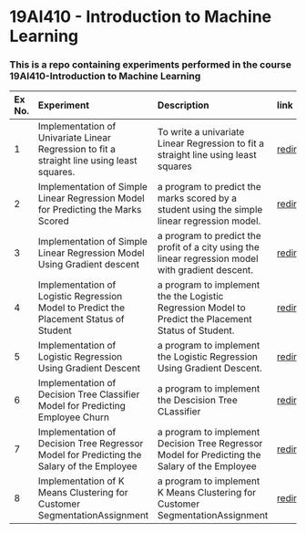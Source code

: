 # 19AI410 - Introduction to Machine Learning
### This is a repo containing experiments performed in the course 19AI410-Introduction to Machine Learning 



| Ex No.        | Experiment         | Description    | link
| :------------- | :---------- | :---------- | :-------
| 1 | Implementation of Univariate Linear Regression to fit a straight line using least squares.  | To write a  univariate Linear Regression to fit a straight line using least squares | [redirect](https://github.com/JaivigneshJv/19AI410-Introduction-To-Machine-Learning/tree/main/Ex%2001%20-%20Implementation%20of%20Univariate%20Linear%20Regression%20to%20fit%20a%20straight%20line%20using%20least%20squares).
| 2 | Implementation of Simple Linear Regression Model for Predicting the Marks Scored | a program to predict the marks scored by a student using the simple linear regression model. | [redirect](https://github.com/JaivigneshJv/19AI410-Introduction-To-Machine-Learning/tree/main/Ex%2002%20-%20Implementation%20of%20Simple%20Linear%20Regression%20Model%20for%20Predicting%20the%20Marks%20Scored).
| 3 | Implementation of Simple Linear Regression Model Using Gradient descent | a program to predict the profit of a city using the linear regression model with gradient descent. | [redirect](https://github.com/JaivigneshJv/19AI410-Introduction-To-Machine-Learning/tree/main/Ex%2003%20-%20Implementation%20of%20Simple%20Linear%20Regression%20Model%20Using%20Gradient%20descent).
| 4 | Implementation of Logistic Regression Model to Predict the Placement Status of Student | a program to implement the the Logistic Regression Model to Predict the Placement Status of Student. | [redirect](https://github.com/JaivigneshJv/19AI410-Introduction-To-Machine-Learning/tree/main/Ex%2004%20-%20Implementation%20of%20Logistic%20Regression%20Model%20to%20Predict%20the%20Placement%20Status%20of%20StudentAssignment).
| 5 | Implementation of Logistic Regression Using Gradient Descent | a program to implement the Logistic Regression Using Gradient Descent. | [redirect](https://github.com/JaivigneshJv/19AI410-Introduction-To-Machine-Learning/tree/main/Ex%2005%20-%20Implementation%20of%20Logistic%20Regression%20Using%20Gradient%20Descent).
| 6 | Implementation of Decision Tree Classifier Model for Predicting Employee Churn | a program to implement the Descision Tree CLassifier  | [redirect](https://github.com/JaivigneshJv/19AI410-Introduction-To-Machine-Learning/tree/main/Ex%2006%20-%20Implementation%20of%20Decision%20Tree%20Classifier%20Model%20for%20Predicting%20Employee%20Churn).
| 7 | Implementation of Decision Tree Regressor Model for Predicting the Salary of the Employee | a program to implement Decision Tree Regressor Model for Predicting the Salary of the Employee | [redirect](https://github.com/JaivigneshJv/19AI410-Introduction-To-Machine-Learning/tree/main/Ex%2007%20-%20Implementation%20of%20Decision%20Tree%20Regressor%20Model%20for%20Predicting%20the%20Salary%20of%20the%20Employee.ipynb).
| 8 | Implementation of K Means Clustering for Customer SegmentationAssignment | a program to implement K Means Clustering for Customer SegmentationAssignment | [redirect](https://github.com/JaivigneshJv/19AI410-Introduction-To-Machine-Learning/tree/main/Ex%2008%20-%20Implementation%20of%20K%20Means%20Clustering%20for%20Customer%20SegmentationAssignment).
